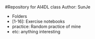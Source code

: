#Repository for AI4DL class
Author: SunJe
* Folders
* [1-16]: Exercise notebooks
* practice: Random practice of mine
* etc: anything interesting
